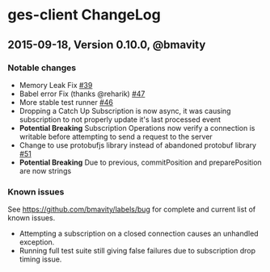 # ges-client ChangeLog

## 2015-09-18, Version 0.10.0, @bmavity

### Notable changes

* Memory Leak Fix [#39](https://github.com/bmavity/ges-client/pull/39)
* Babel error Fix (thanks @reharik) [#47](https://github.com/bmavity/ges-client/pull/47)
* More stable test runner [#46](https://github.com/bmavity/ges-client/pull/46)
* Dropping a Catch Up Subscription is now async, it was causing subscription to not properly update it's last processed event
* **Potential Breaking** Subscription Operations now verify a connection is writable before attempting to send a request to the server
* Change to use protobufjs library instead of abandoned protobuf library [#51](https://github.com/bmavity/ges-client/pull/51)
* **Potential Breaking** Due to previous, commitPosition and preparePosition are now strings

### Known issues

See https://github.com/bmavity/labels/bug for complete and current list of known issues.

* Attempting a subscription on a closed connection causes an unhandled exception.
* Running full test suite still giving false failures due to subscription drop timing issue.
